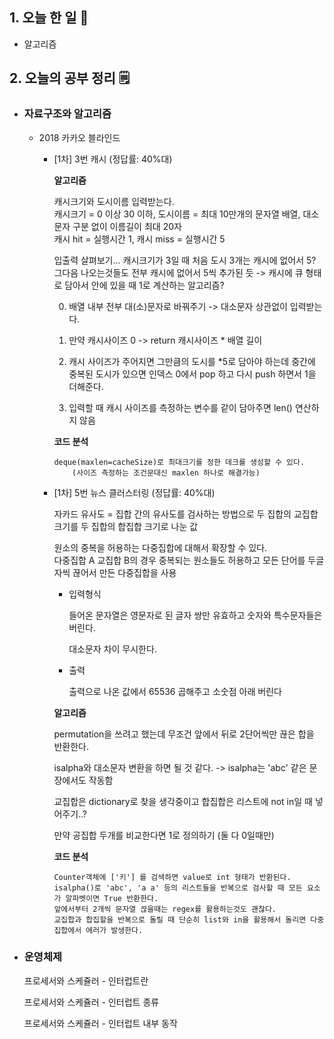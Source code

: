 <!-- 20210831 화 -->
<!--  



-->

## 1. 오늘 한 일 📅

*   알고리즘

## 2. 오늘의 공부 정리 🗒️

*   ### 자료구조와 알고리즘

    *   2018 카카오 블라인드

        *   [1차] 3번 캐시 (정답률: 40%대)

            **알고리즘**

            캐시크기와 도시이름 입력받는다.  
            캐시크기 = 0 이상 30 이하, 도시이름 = 최대 10만개의 문자열 배열, 대소문자 구분 없이 이름길이 최대 20자  
            캐시 hit = 실행시간 1, 캐시 miss = 실행시간 5

            입출력 살펴보기... 캐시크기가 3일 때 처음 도시 3개는 캐시에 없어서 5? 그다음 나오는것들도 전부 캐시에 없어서 5씩 추가된 듯 -> 캐시에 큐 형태로 담아서 안에 있을 때 1로 계산하는 알고리즘?

            0.  배열 내부 전부 대(소)문자로 바꿔주기 -> 대소문자 상관없이 입력받는다.

            1.  만약 캐시사이즈 0 -> return 캐시사이즈 * 배열 길이

            2.  캐시 사이즈가 주어지면 그만큼의 도시를 *5로 담아야 하는데 중간에 중복된 도시가 있으면 인덱스 0에서 pop 하고 다시 push 하면서 1을 더해준다.
            3.  입력할 때 캐시 사이즈를 측정하는 변수를 같이 담아주면 len() 연산하지 않음

            **코드 분석**

            ```
            deque(maxlen=cacheSize)로 최대크기를 정한 데크를 생성할 수 있다. 
            	(사이즈 측정하는 조건문대신 maxlen 하나로 해결가능)
            ```

        *   [1차] 5번 뉴스 클러스터링 (정답률: 40%대)

            자카드 유사도 = 집합 간의 유사도를 검사하는 방법으로 두 집합의 교집합 크기를 두 집합의 합집합 크기로 나눈 값

            원소의 중복을 허용하는 다중집합에 대해서 확장할 수 있다.  
            다중집합 A 교집합 B의 경우 중복되는 원소들도 허용하고 모든 단어를 두글자씩 끊어서 만든 다중집합을 사용

            *   입력형식

                들어온 문자열은 영문자로 된 글자 쌍만 유효하고 숫자와 특수문자들은 버린다.

                대소문자 차이 무시한다.

            *   출력

                출력으로 나온 값에서 65536 곱해주고 소숫점 아래 버린다

            **알고리즘**

            permutation을 쓰려고 했는데 무조건 앞에서 뒤로 2단어씩만 끊은 합을 반환한다.

            isalpha와 대소문자 변환을 하면 될 것 같다. -> isalpha는 'abc' 같은 문장에서도 작동함

            교집합은 dictionary로 찾을 생각중이고 합집합은 리스트에 not in일 때 넣어주기..?

            만약 공집합 두개를 비교한다면 1로 정의하기 (둘 다 0일때만)

            **코드 분석**
            
            ```
            Counter객체에 ['키'] 를 검색하면 value로 int 형태가 반환된다.
            isalpha()로 'abc', 'a a' 등의 리스트들을 반복으로 검사할 때 모든 요소가 알파벳이면 True 반환한다.
            앞에서부터 2개씩 문자열 끊을때는 regex를 활용하는것도 괜찮다.
            교집합과 합집할을 반복으로 돌릴 때 단순히 list와 in을 활용해서 돌리면 다중집합에서 에러가 발생한다.
            ```

*   ### 운영체제

    프로세서와 스케쥴러 - 인터럽트란

    프로세서와 스케쥴러 - 인터럽트 종류

    프로세서와 스케쥴러 - 인터럽트 내부 동작

